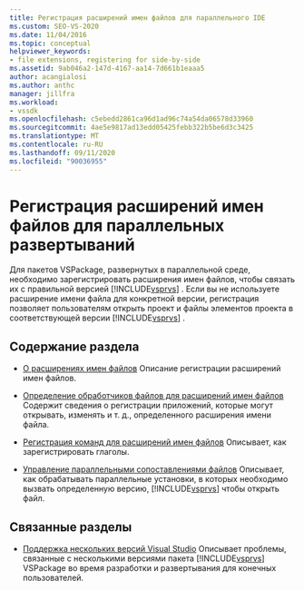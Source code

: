 ```yaml
---
title: Регистрация расширений имен файлов для параллельного IDE
ms.custom: SEO-VS-2020
ms.date: 11/04/2016
ms.topic: conceptual
helpviewer_keywords:
- file extensions, registering for side-by-side
ms.assetid: 9ab046a2-147d-4167-aa14-7d661b1eaaa5
author: acangialosi
ms.author: anthc
manager: jillfra
ms.workload:
- vssdk
ms.openlocfilehash: c5ebedd2861ca96d1ad96c74a54da06578d33960
ms.sourcegitcommit: 4ae5e9817ad13edd05425febb322b5be6d3c3425
ms.translationtype: MT
ms.contentlocale: ru-RU
ms.lasthandoff: 09/11/2020
ms.locfileid: "90036955"
---
```

# <a name="register-file-name-extensions-for-side-by-side-deployments"></a>Регистрация расширений имен файлов для параллельных развертываний
Для пакетов VSPackage, развернутых в параллельной среде, необходимо зарегистрировать расширения имен файлов, чтобы связать их с правильной версией [!INCLUDE[vsprvs](../code-quality/includes/vsprvs_md.md)] . Если вы не используете расширение имени файла для конкретной версии, регистрация позволяет пользователям открыть проект и файлы элементов проекта в соответствующей версии [!INCLUDE[vsprvs](../code-quality/includes/vsprvs_md.md)] .

## <a name="in-this-section"></a>Содержание раздела
- [О расширениях имен файлов](../extensibility/about-file-name-extensions.md) Описание регистрации расширений имен файлов.

- [Определение обработчиков файлов для расширений имен файлов](../extensibility/specifying-file-handlers-for-file-name-extensions.md) Содержит сведения о регистрации приложений, которые могут открывать, изменять и т. д., определенного расширения имени файла.

- [Регистрация команд для расширений имен файлов](../extensibility/registering-verbs-for-file-name-extensions.md) Описывает, как зарегистрировать глаголы.

- [Управление параллельными сопоставлениями файлов](../extensibility/managing-side-by-side-file-associations.md) Описывает, как обрабатывать параллельные установки, в которых необходимо вызвать определенную версию, [!INCLUDE[vsprvs](../code-quality/includes/vsprvs_md.md)] чтобы открыть файл.

## <a name="related-sections"></a>Связанные разделы
- [Поддержка нескольких версий Visual Studio](../extensibility/supporting-multiple-versions-of-visual-studio.md) Описывает проблемы, связанные с несколькими версиями пакета [!INCLUDE[vsprvs](../code-quality/includes/vsprvs_md.md)] VSPackage во время разработки и развертывания для конечных пользователей.
